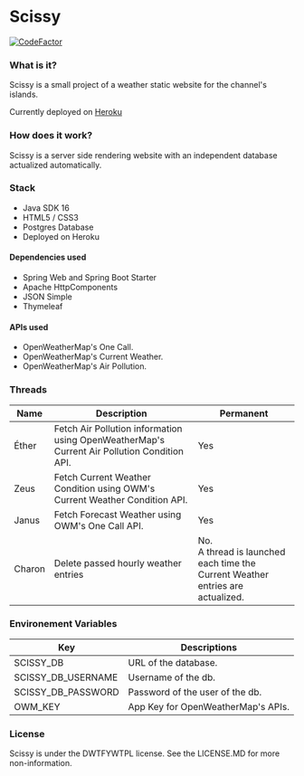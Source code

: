 <h1>Scissy</h1>

[![CodeFactor](https://www.codefactor.io/repository/github/jxmau/scissy/badge?s=66708753caf93a38dae0894e0a0335a06a505a23)](https://www.codefactor.io/repository/github/jxmau/scissy)

<h3> What is it? </h3>
Scissy is a small project of a weather static website for the channel's islands. 

Currently deployed on [Heroku](https://scissy.herokuapp.com)


<h3> How does it work? </h3>
Scissy is a server side rendering website with an independent database actualized automatically.

<h3> Stack </h3>

* Java SDK 16
* HTML5 / CSS3
* Postgres Database
* Deployed on Heroku

<h4> Dependencies used </h4>

* Spring Web and Spring Boot Starter
* Apache HttpComponents 
* JSON Simple
* Thymeleaf

<h4> APIs used </h4>

* OpenWeatherMap's One Call.
* OpenWeatherMap's Current Weather.
* OpenWeatherMap's Air Pollution.

<h3> Threads </h3>

| Name | Description | Permanent |
| ---- | ----------- | --------- |
| Éther | Fetch Air Pollution information using OpenWeatherMap's Current Air Pollution Condition API. | Yes |
| Zeus | Fetch Current Weather Condition using OWM's Current Weather Condition API.| Yes |
| Janus | Fetch Forecast Weather using OWM's One Call API. | Yes |
| Charon | Delete passed hourly weather entries | No. <br> A thread is launched each time the Current Weather entries are actualized. |


<h3> Environement Variables </h3>


| Key | Descriptions |
| ---  | --- |
| SCISSY_DB | URL of the database. |
| SCISSY_DB_USERNAME | Username of the db. |
| SCISSY_DB_PASSWORD | Password of the user of the db. |
| OWM_KEY | App Key for OpenWeatherMap's APIs. |

<h3> License </h3>

Scissy is under the DWTFYWTPL license. See the LICENSE.MD for more non-information.